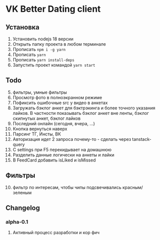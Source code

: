 # VK Better Dating client

## Установка
1. Установить nodejs 18 версии
2. Открыть папку проекта в любом терминале
3. Прописать `npm i -g yarn`
4. Прописать `yarn`
5. Прописать `yarn install-deps`
6. Запустить проект командой `yarn start`

## Todo
5. фильтры, умные фильтры
6. Просмотр фото в полноэкранном режиме
7. Пофиксить ошибочные src у видео в анкетах
8. Загружать бэклог анкет для бэктрэкинга и более точного указания лайков. В частности показывать бэклог анкет вне ленты, бэклог скипнутых анкет, бэклог лайков
9. Последний онлайн (сегодня, вчера, ...)
10. Кнопка вернуться наверх
11. Парсинг ТГ, Инсты, ВК
12. Авторизация идет 2 запроса почему-то - сделать через tanstack-query
13. С settings при F5 перекидывает на домашнюю
14. Разделить данные логически на анкеты и лайки
15. В FeedCard добавить isLiked и isMissed

## Фильтры
10. фильтр по интересам, чтобы чипы подсвечивались красным/зеленым

## Changelog

### alpha-0.1
1. Активный процесс разработки и кор фич